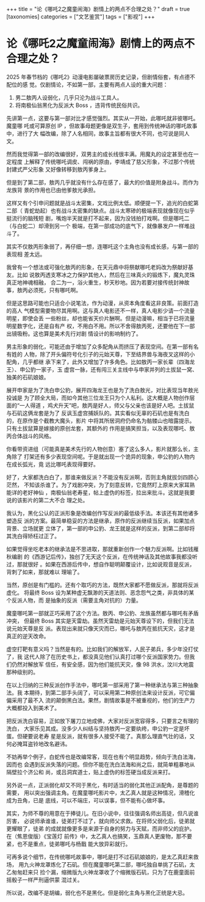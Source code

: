 +++
title = "论《哪吒2之魔童闹海》剧情上的两点不合理之处？"
draft = true
[taxonomies]
categories = ["文艺鉴赏"]
tags = ["影视"]
+++
# 论《哪吒2之魔童闹海》剧情上的两点不合理之处？

2025 年春节档的《哪吒2》动漫电影屡破票房历史记录，但剧情俗套，有点德不配位的感
觉。仅剧情论，不如第一部，主要有两点人设的重大问题：

1. 男二敖丙人设弱化，几乎只沦为战斗工具人。
2. 将南极仙翁黑化为反派大 Boss ，违背传统民俗共识。

先讲第一点，这要与第一部对比才感觉强烈。其实从一开始，此哪吒就非彼哪吒。魔童哪
吒或可算原创 IP ，但故事母题更像是双生子，套用到传统神话的哪吒故事中，进行了大
幅改编，除了人名相同，故事主旨都有很大不同，也可说是同人文。

然而我觉得第一部的改编很好，双男主的成长线很丰满。用魔丸的设定甚至也在一定程度
上解释了传统哪吒调皮、闯祸的原由，李靖成了慈父形象，不过那个传统封建式严父形象
又好像转移到敖丙爹身上。

但是到了第二部，敖丙几乎就没有什么存在感了，最大的价值是附身战斗。而作为龙族背
景的作用也已由他爹敖光承担。

这样又有个引申问题就是战斗太密集，文戏比例太低。顺便提一下，追光的白蛇第二部（
青蛇劫起）也有战斗太密集的缺点。战斗太寒碜的极端表现就像现在似乎挺流行的脑残短
剧，嘴炮半天就是打不起来，因为没钱拍打戏啊。但是哪吒二（与白蛇二）却滑到另一个
极端，在第一部成功的底气下，就像暴发户一样堆战斗了。

其实不仅敖丙形象弱了，再仔细一想，连哪吒这个主角也没有成长感，与第一部的表现相
差太远。

我曾有一个想法或可强化敖丙的形象，在天元鼎中将祭献哪吒老妈改为祭献好基友。比如
说敖丙透支寒冰之力保护其他人，然后在三味真火的锻炼下，魔丸灵珠真正地神魂相融，
合二为一，浴火重生，秒天秒地。因为若要对接传统封神故事，敖丙必须死，只有哪吒啊。

但是这思路可能也只适合小说笔法，作为动漫，从资本角度看这非良策。前面打造的高人
气模型需要物尽其用啊。这与真人电影还不一样，真人电影少请一个流量明星，即使会丢
一些粉丝，却也能省天价片酬啊。但是动漫嘛，相当于已将流量明星数字化，还是自有产
权，不用白不用。所以不舍得敖丙死，还要他在下一部出镜吸粉。这也算是美术先行对剧
情设计的影响制约了。

男主形象的弱化，可能还由于增加了众多配角从而挤压了表现空间。在第一部有名有姓的
人物，除了开头偏符号化引子的元始天尊，下至结界兽与海夜叉这样的小配角，几乎都继
承下来了，此外又增加了许多角色。比如敖丙一家长辈（四海龙王）、申公豹一家子，玉
虚宫一脉，还有闯三关主线中与申家并列的土拔鼠一窝、独美的石矶娘娘。

展开申家是为了洗白申公豹，展开四海龙王也是为了洗白敖光，对比表现当年敖光投诚是
为了顾全大局，而如今其他三位龙王只为个人私利。这大概是人物创作层面的“一人得道
，鸡犬升天”吧，敖丙是好人，师父与父亲也该是好人吧。土拔鼠与石矶这俩龙套是为了
反讽玉虚宫捕妖队的。其实看似无辜的石矶也是有洗白的，在原作是个截教大魔头，影片
中将其所居洞府仍命名为骷髅山也暗露提示。只有土拔鼠算是嫁接的原创龙套，其额外的
作用是搞笑担当，以及表现哪吒、敖丙合体战斗的风格。

你看带资进组（可能真是美术先行的人物创意）塞了这么多人，影片就那么长，主角除了
打架还有多少表现空间呢。于是就出现一个诡异的现象，申公豹的人物内在成长弧光，竟
远比哪吒表现得要好。

好了，大家都洗白白了，那谁来做反派？不能没有反派啊，否则主角就拔剑四顾心茫然，
不知该杀谁了。为了戏剧冲突，为了刻意反转，它竟然盯上原来大家耳熟能详的老好神仙
，南极仙翁老寿星，帖上虚伪的标签，拉出来批斗。这就是我要说的该影片的第二大不合
理之处。

我认为，黑化公认的正派形象是改编创作写反派的最低级手法。本该还有其他诸多塑造反
派的方案。最简单稳妥的方法是继承，原作的反派继续当反派，如果加点背景、立场就更
立体了，第一部的申公豹、龙王就是这样的反派，到第二部却将其洗白得矫枉过正了。

如果觉得坐吃老本的继承法是不思进取，那就重新创作一个魅力反派啊。比如钱雁秋编剧
的《西游记后传》，独创了无天这个反派，在传统神话及其他故事我都没听过，那就很好
。如果在西游后传中，想自作聪明颠覆设计，比如说观音是反派，背刺了如来，那就难以
理喻了。

当然，原创是有门槛的。还有个取巧的方法，既然大家都不愿做反派，那就将反派虚化。
将最终 Boss 设为某种虚无飘渺的天道法则、恶念怨气之类，非具体的某个反派人物，而
是抽象的反派（需要主角对抗的）力量。

魔童哪吒第一部就正巧采用了这个方法。敖丙、申公豹、龙族虽然都与哪吒有矛盾冲突，
但最终 Boss 其实是天雷劫。虽然天雷劫是元始天尊设下的，但我们无法说元始天尊是反
派。表现出来就只像天灾而已，哪吒与敖丙在抵抗天灾，这才是真正的逆天改命。

虚空打靶有意义吗？当然是有的。比如我们的解放军，人民子弟兵，多少年没打仗了，我
这代人除了在历史书上，都没真见他们认真打过哪个反派国家势力。但我们仍然对解放军
信任，有安全感，因为他们能抗天灾，像 98 洪水，汶川大地震那种级别的。

在以上归纳的三种反派创作手法中，哪吒第一部采用了第一种继承法与第三种抽象法。我
本期待，到第二部手头阔了，可以采用第二种原创法来设计反派，可它偏偏采用了最不入
流的颠倒黑白法。果然，剧情故事是不被重视的，他们的生产力大概都投入到美术了。

把反派洗白容易，正如放下屠刀立地成佛，大家对反派宽容得多，只要言之有理的洗白，
大家乐见其成。没多少人纠结与坚持敖丙一定要纨绔，申公豹一定是坏蛋。但硬要说老寿
星是反派，就有很多人接受不能了。真那么理直气壮的话，又何必掩耳盗铃地改名避讳。

不妨再举个例子，白蛇传也是改编常客，现在也有个明显趋势，倾向于洗白法海，因而也
会遇到反派失落的问题。但你不能在洗白法海和尚之后，就简单粗暴地从隔壁拉个济公和
尚，或吕洞宾道士，贴上虚伪的标签硬当成反派来打。

另外说一点，正派弱化却又不同于黑化，有时适当的弱化其他正派配角，是尊题的需要，
用以突出强调主角。在魔童哪吒影片中，太乙真人就是这种情况，滑稽化成为丑角，已是
底线，可以不端庄，可以误事，但不能有心做坏事。

其实，为师不尊的用意在于捧徒儿。在旧小说中，往往强调名师出高徒，但凡说谁厉害，
必说师承谁谁，徒弟打不过了，就向师父求救。在将师父弱化后，徒弟就更耀眼了，徒弟
的成就就像更多是来源于自身的努力与天赋，而非师父的庇护。在（焦恩俊版）《宝莲灯
前传》中，太乙真人也搞笑，玉鼎真人更废物，那不要紧，也不是重点，徒弟哪吒与杨戬
能大放异彩就行。

可再多说个细节，在传统哪吒故事中，哪吒是打不过石矶娘娘的，是太乙真赶来救场，
用九火神龙罩炼化了石矶。但在魔童哪吒第二部，哪吒独自单挑了石矶，太乙匆匆赶来只
捡个漏，缩微版九火神龙罩收了个缩微版石矶，只为了在鹿童面前摇骰子一样严刑逼供蒙
混过关。

所以说，改编不是胡编，弱化也不是黑化。但是弱化主角与黑化正统是大忌。

